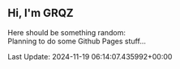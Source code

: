 ## Hi, I'm GRQZ
Here should be something random:  
Planning to do some Github Pages stuff...


Last Update: 2024-11-19 06:14:07.435992+00:00
